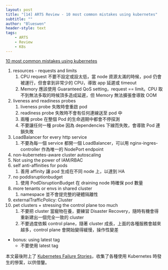 ```yaml
---
layout: post
title: "[14] ARTS Review - 10 most common mistakes using kubernetes"
subtitle: ""
author: "Blueswen"
header-style: text
tags:
    - ARTS
    - Review
    - K8s
---
```


[10 most common mistakes using kubernetes](https://blog.pipetail.io/posts/2020-05-04-most-common-mistakes-k8s/)

1. resources - requests and limits
   1. CPU request 不要不設定或設太低，當 node 資源太滿的時候，pod 仍會被運行，但會拿到非常少的 CPU，導致 app 延遲或 timeout
   2. Memory 應該使用 Guaranteed QoS setting，request == limit。CPU 取不到無法多取的時候頂多造成延遲，但 Memory 無法擴張會導致 OOM
2. liveness and readiness probes
   1. liveness probe 失敗時會重啟 pod
   2. readiness probe 失敗時不會有任何連線送至 pod 中
   3. 兩種 probe 在整個 Pod 的生命週期中都會不停探測
   4. 不要讓任何一種 probe 因為 dependencies 下線而失敗，會導致 Pod 連鎖失敗
3. LoadBalancer for every http service
   1. 不要為每一個 service 都開一個 LoadBalancer，可以用 nginx-ingres-controller 作為唯一的 NodePort endpoint
4. non-kubernetes-aware cluster autoscaling
5. Not using the power of IAM/RBAC
6. self anti-affinities for pods
   1. 善用 affinity 讓 pod 生成在不同 node 上，以達到 HA
7. no poddisruptionbudget
   1. 使用 PodDisruptionBudget 在 draining node 時確保 pod 數量
8. more tenants or envs in shared cluster
   1. namespace 並不會提完整的硬體隔離性
9. externalTrafficPolicy: Cluster
10. pet clusters + stressing the control plane too much
    1. 不要把 cluster 當寵物在養，要練習 Disaster Recovery，隨時有機會得重新建出一個完全一致的 cluster
    2. 不要過度依賴 control plane，隨著 cluster 成長，上面的各種服務會越來越多，control plane 會開始變得緩慢，操作性變差

- bonus: using latest tag
  - 不要使用 latest tag

本文最後附上了 [Kubernetes Failure Stories](https://k8s.af/)，收集了各種使用 Kubernetes 時發生的慘案，以供借鑒。
